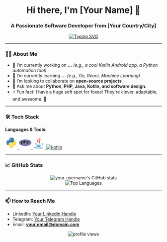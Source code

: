 <h1 align="center">Hi there, I'm [Your Name] 👋</h1>
<h3 align="center">A Passionate Software Developer from [Your Country/City]</h3>

<p align="center">
  <a href="https://git.io/typing-svg"><img src="https://readme-typing-svg.demolab.com?font=Fira+Code&pause=1000&color=FF7A00&center=true&vCenter=true&width=435&lines=Python+Enthusiast;PHP+Developer;Java+%26+Kotlin+Coder;Open-Source+Lover;Fox+Admirer+🦊" alt="Typing SVG" /></a>
</p>

---

### 🧑‍💻 About Me

- 🔭 I’m currently working on **...** *(e.g., a cool Kotlin Android app, a Python automation tool)*
- 🌱 I’m currently learning **...** *(e.g., Go, React, Machine Learning)*
- 👯 I’m looking to collaborate on **open-source projects**
- 💬 Ask me about **Python, PHP, Java, Kotlin, and software design.**
- ⚡ Fun fact: I have a huge soft spot for foxes! They're clever, adaptable, and awesome. 🦊

---

### 🛠️ Tech Stack

**Languages & Tools:**

<p align="left">
  
  <!-- Python -->
  <a href="https://www.python.org" target="_blank" rel="noreferrer">
    <img src="https://raw.githubusercontent.com/devicons/devicon/master/icons/python/python-original.svg" alt="python" width="40" height="40"/>
  </a>
  
  <!-- PHP -->
  <a href="https://www.php.net" target="_blank" rel="noreferrer">
    <img src="https://raw.githubusercontent.com/devicons/devicon/master/icons/php/php-original.svg" alt="php" width="40" height="40"/>
  </a>
  
  <!-- Java -->
  <a href="https://www.java.com" target="_blank" rel="noreferrer">
    <img src="https://raw.githubusercontent.com/devicons/devicon/master/icons/java/java-original.svg" alt="java" width="40" height="40"/>
  </a>
  
  <!-- Kotlin -->
  <a href="https://kotlinlang.org" target="_blank" rel="noreferrer">
    <img src="https://www.vectorlogo.zone/logos/kotlinlang/kotlinlang-icon.svg" alt="kotlin" width="40" height="40"/>
  </a>
  
  <!-- Add more icons for frameworks/databases you use, e.g.: -->
  <!--
  <a href="https://www.docker.com/" target="_blank" rel="noreferrer">
    <img src="https://raw.githubusercontent.com/devicons/devicon/master/icons/docker/docker-original-wordmark.svg" alt="docker" width="40" height="40"/>
  </a>
  <a href="https://www.mysql.com/" target="_blank" rel="noreferrer">
    <img src="https://raw.githubusercontent.com/devicons/devicon/master/icons/mysql/mysql-original-wordmark.svg" alt="mysql" width="40" height="40"/>
  </a>
  <a href="https://git-scm.com/" target="_blank" rel="noreferrer">
    <img src="https://www.vectorlogo.zone/logos/git-scm/git-scm-icon.svg" alt="git" width="40" height="40"/>
  </a>
  -->
  
</p>

---

### 📈 GitHub Stats

<p align="center">
  <img src="https://github-readme-stats.vercel.app/api?username=your-username&show_icons=true&theme=radical&hide_border=true" alt="your-username's GitHub stats" />
  <br/>
  <img src="https://github-readme-stats.vercel.app/api/top-langs/?username=your-username&layout=compact&theme=radical&hide_border=true" alt="Top Languages" />
</p>

---

### 📫 How to Reach Me

- LinkedIn: [Your LinkedIn Handle](https://linkedin.com/in/your-profile)
- Telegram: [Your Telegram Handle](https://t.me/your_handle)
- Email: **your.email@domain.com**

<p align="center">
   <img src="https://komarev.com/ghpvc/?username=your-username&label=Profile%20Views&color=0e75b6&style=flat" alt="profile views" />
</p>
